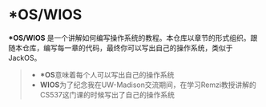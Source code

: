 # *OS/WIOS

**\*OS/WIOS** 是一个讲解如何编写操作系统的教程。本仓库以章节的形式组织。跟随本仓库，编写每一章的代码，最终你可以写出自己的操作系统，类似于JackOS。

> - **\*OS**意味着每个人可以写出自己的操作系统
> - **WIOS**为了纪念我在UW-Madison交流期间，在学习Remzi教授讲解的CS537这门课的时候写出了自己的操作系统



